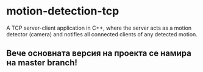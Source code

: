 # motion-detection-tcp
A TCP server-client application in C++, where the server acts as a motion detector (camera) and notifies all connected clients of any detected motion.
## Вече основната версия на проекта се намира на master branch! 
